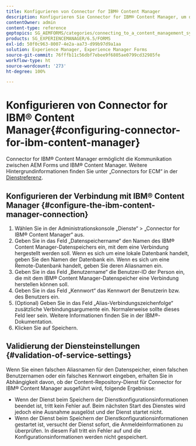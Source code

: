 ```yaml
---
title: Konfigurieren von Connector for IBM® Content Manager
description: Konfigurieren Sie Connector for IBM® Content Manager, um die Kommunikation zwischen AEM Forms und IBM® Content Manager zu aktivieren.
contentOwner: admin
content-type: reference
geptopics: SG_AEMFORMS/categories/connecting_to_a_content_management_system
products: SG_EXPERIENCEMANAGER/6.5/FORMS
exl-id: 50f0c963-8007-4e2a-aa73-d99b97d9a1aa
solution: Experience Manager, Experience Manager Forms
source-git-commit: 76fffb11c56dbf7ebee9f6805ae0799cd32985fe
workflow-type: ht
source-wordcount: '273'
ht-degree: 100%

---
```


# Konfigurieren von Connector for IBM® Content Manager{#configuring-connector-for-ibm-content-manager}

Connector for IBM® Content Manager ermöglicht die Kommunikation zwischen AEM Forms und IBM® Content Manager. Weitere Hintergrundinformationen finden Sie unter „Connectors for ECM“ in der [Dienstreferenz](https://www.adobe.com/go/learn_aemforms_services_63).

## Konfigurieren der Verbindung mit IBM® Content Manager {#configure-the-ibm-content-manager-connection}

1. Wählen Sie in der Administrationskonsole „Dienste“ > „Connector for IBM® Content Manager“ aus.
1. Geben Sie in das Feld „Datenspeichername“ den Namen des IBM® Content Manager-Datenspeichers ein, mit dem eine Verbindung hergestellt werden soll. Wenn es sich um eine lokale Datenbank handelt, geben Sie den Namen der Datenbank ein. Wenn es sich um eine Remote-Datenbank handelt, geben Sie deren Aliasnamen ein.
1. Geben Sie in das Feld „Benutzername“ die Benutzer-ID der Person ein, die mit dem IBM® Content Manager-Datenspeicher eine Verbindung herstellen können soll.
1. Geben Sie in das Feld „Kennwort“ das Kennwort der Benutzerin bzw. des Benutzers ein.
1. (Optional) Geben Sie in das Feld „Alias-Verbindungszeichenfolge“ zusätzliche Verbindungsargumente ein. Normalerweise sollte dieses Feld leer sein. Weitere Informationen finden Sie in der IBM®-Dokumentation.
1. Klicken Sie auf Speichern.

## Validierung der Diensteinstellungen {#validation-of-service-settings}

Wenn Sie einen falschen Aliasnamen für den Datenspeicher, einen falschen Benutzernamen oder ein falsches Kennwort eingeben, erhalten Sie in Abhängigkeit davon, ob der Content-Repository-Dienst für Connector for IBM® Content Manager ausgeführt wird, folgende Ergebnisse:

* Wenn der Dienst beim Speichern der Dienstkonfigurationsinformationen beendet ist, tritt kein Fehler auf. Beim nächsten Start des Dienstes wird jedoch eine Ausnahme ausgelöst und der Dienst startet nicht.
* Wenn der Dienst beim Speichern der Dienstkonfigurationsinformationen gestartet ist, versucht der Dienst sofort, die Anmeldeinformationen zu überprüfen. In diesem Fall tritt ein Fehler auf und die Konfigurationsinformationen werden nicht gespeichert.
